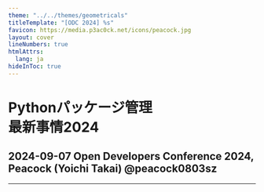 ```yaml
---
theme: "../../themes/geometricals"
titleTemplate: "[ODC 2024] %s"
favicon: https://media.p3ac0ck.net/icons/peacock.jpg
layout: cover
lineNumbers: true
htmlAttrs:
  lang: ja
hideInToc: true
---
```


# Pythonパッケージ管理<br>最新事情2024

## 2024-09-07 Open Developers Conference 2024, Peacock (Yoichi Takai) @peacock0803sz

---
